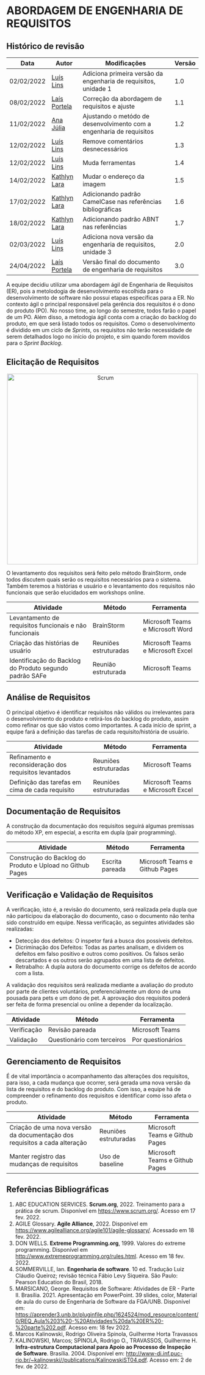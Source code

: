 # ABORDAGEM DE ENGENHARIA DE REQUISITOS

## Histórico de revisão
| Data       | Autor                                        | Modificações                      | Versão |
| ---------- | -------------------------------------------- | --------------------------------- | ------ |
| 02/02/2022 | [Luís Lins](https://github.com/luisgaboardi) | Adiciona primeira versão da engenharia de requisitos, unidade 1 | 1.0  |
| 08/02/2022 | [Laís Portela](https://github.com/laispa)|Correção da abordagem de requisitos e ajuste|1.1           |
| 11/02/2022 | [Ana Júlia](https://github.com/aluzianobriceno) | Ajustando o metódo de desenvolvimento com a engenharia de requisitos | 1.2 |
| 12/02/2022 | [Luís Lins](https://github.com/luisgaboardi) | Remove comentários desnecessários | 1.3 |
| 12/02/2022 | [Luís Lins](https://github.com/luisgaboardi) | Muda ferramentas | 1.4 |
| 14/02/2022 | [Kathlyn Lara](https://github.com/klmurussi) | Mudar o endereço da imagem | 1.5 |
| 17/02/2022 | [Kathlyn Lara](https://github.com/klmurussi) | Adicionando padrão CamelCase nas referências bibliográficas | 1.6 |
| 18/02/2022 | [Kathlyn Lara](https://github.com/klmurussi) | Adicionando padrão ABNT nas referências | 1.7 |
| 02/03/2022 | [Luís Lins](https://github.com/luisgaboardi) | Adiciona nova versão da engenharia de requisitos, unidade 3 | 2.0  |
| 24/04/2022 | [Laís Portela](https://github.com/laispa) | Versão final do documento de engenharia de requisitos | 3.0 |


A equipe decidiu utilizar uma abordagem ágil de Engenharia de Requisitos (ER), pois a metolodogia de desenvolvimento escolhida para o desenvolvimento de software não possui etapas específicas para a ER. No contexto ágil o principal responsável pela gerência dos requisitos é o dono do produto (PO). No nosso time, ao longo do semestre, todos farão o papel de um PO. Além disso, a metodogia ágil conta com a criação do backlog do produto, em que será listado todos os requisitos. Como o desenvolvimento é dividido em um ciclo de _Sprints_, os requisitos não terão necessidade de serem detalhados logo no início do projeto, e sim quando forem movidos para o _Sprint Backlog_.

## Elicitação de Requisitos

<div align="center">
  <img src="../../images/brainstorm.png" alt="Scrum" width="500" >
</div>

O levantamento dos requisitos será feito pelo método BrainStorm, onde todos discutem quais serão os requisitos necessários para o sistema. Também teremos a histórias e usuário e o levantamento dos requisitos não funcionais que serão elucidados em workshops online.

| Atividade | Método | Ferramenta
| --------- | ------ | -------
| Levantamento de requisitos funcionais e não funcionais | BrainStorm | Microsoft Teams e Microsoft Word
| Criação das histórias de usuário | Reuniões estruturadas | Microsoft Teams e Microsoft Excel
| Identificação do Backlog do Produto segundo padrão SAFe | Reunião estruturada | Microsoft Teams


## Análise de Requisitos
O principal objetivo é identificar requisitos não válidos ou irrelevantes para o desenvolvimento do produto e retirá-los do backlog do produto, assim como refinar os que são vistos como importantes. A cada início de sprint, a equipe fará a definição das tarefas de cada requisito/história de usuário.

| Atividade | Método | Ferramenta
| --------- | ------ | -------
| Refinamento e reconsideração dos requisitos levantados | Reuniões estruturadas | Microsoft Teams
| Definição das tarefas em cima de cada requisito | Reuniões estruturadas | Microsoft Teams e Microsoft Excel


## Documentação de Requisitos
A construção da documentação dos requisitos seguirá algumas premissas do método XP, em especial, a escrita em dupla (pair programming).

| Atividade | Método | Ferramenta
| --------- | ------ | -------
| Construção do Backlog do Produto e Upload no Github Pages | Escrita pareada | Microsoft Teams e Github Pages 


## Verificação e Validação de Requisitos
A verificação, isto é, a revisão do documento, será realizada pela dupla que não participou da elaboração do documento, caso o documento não tenha sido construído em equipe. Nessa verificação, as seguintes atividades são realizadas:

- Detecção dos defeitos: O inspetor fará a busca dos possíveis defeitos.
- Dicriminação dos Defeitos: Todas as partes analisam, e dividem os defeitos em falso positivo e outros como positivos. Os falsos serão descartados e os outros serão agrupados em uma lista de defeitos.
- Retrabalho: A dupla autora do documento corrige os defeitos de acordo com a lista.

A validação dos requisitos será realizada mediante a avaliação do produto por parte de clientes voluntários, preferencialmente um dono de uma pousada para pets e um dono de pet. A aprovação dos requisitos poderá ser feita de forma presencial ou online a depender da localização.

| Atividade | Método | Ferramenta
| --------- | ------ | -------
| Verificação | Revisão pareada | Microsoft Teams
| Validação | Questionário com terceiros | Por questionários


## Gerenciamento de Requisitos 
É de vital importância o acompanhamento das alterações dos requisitos, para isso, a cada mudança que ocorrer, será gerada uma nova versão da lista de requisitos e do backlog do produto. Com isso, a equipe há de compreender o refinamento dos requisitos e identificar como isso afeta o produto.

| Atividade | Método | Ferramenta
| --------- | ------ | -------
| Criação de uma nova versão da documentação dos requisitos a cada alteração | Reuniões estruturadas | Microsoft Teams e Github Pages
| Manter registro das mudanças de requisitos | Uso de baseline | Microsoft Teams e Github Pages


## Referências Bibliográficas
1. ABC EDUCATION SERVICES. **Scrum.org**, 2022. Treinamento para a prática de scrum. Disponível em https://www.scrum.org/. Acesso em 17 fev. 2022.
2. AGILE Glossary. **Agile Alliance**, 2022. Disponível em https://www.agilealliance.org/agile101/agile-glossary/. Acessado em 18 fev. 2022.
3. DON WELLS. **Extreme Programming.org**, 1999. Valores do extreme programming. Disponível em http://www.extremeprogramming.org/rules.html. Acesso em 18 fev. 2022.
4. SOMMERVILLE, Ian. **Engenharia de software**. 10 ed. Tradução Luiz Cláudio Queiroz; revisão técnica Fábio Levy Siqueira. São Paulo: Pearson Education do Brasil, 2018.
5. MARSICANO, George. Requisitos de Software: Atividades de ER - Parte II. Brasília. 2021. Apresentação em PowerPoint. 39 slides, color, Material de aula do curso de Engenharia de Software da FGA/UNB. Disponível em: https://aprender3.unb.br/pluginfile.php/1624524/mod_resource/content/0/REQ_Aula%203%20-%20Atividades%20da%20ER%20-%20parte%202.pdf. Acesso em: 18 fev 2022.
3. Marcos Kalinowski, Rodrigo Oliveira Spinola, Guilherme Horta Travassos
6. KALINOWSKI, Marcos; SPINOLA, Rodrigo O., TRAVASSOS, Guilherme H. **Infra-estrutura Computacional para Apoio ao Processo de Inspeção de Software**. Brasília. 2004. Disponível em: http://www-di.inf.puc-rio.br/~kalinowski//publications/KalinowskiST04.pdf. Acesso em: 2 de fev. de 2022.

